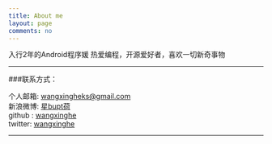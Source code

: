 ```yaml
---
title: About me
layout: page
comments: no
---
```


入行2年的Android程序媛
热爱编程，开源爱好者，喜欢一切新奇事物

----

###联系方式：        

个人邮箱: [wangxingheks@gmail.com](mailto:wangxingheks@gmail.com)     
新浪微博: [星bupt荷](http://weibo.com/u/2019322347)	  
github : [wangxinghe](https://github.com/wangxinghe)       
twitter: [wangxinghe](https://twitter.com/wangxinghe1988)

----

